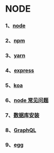 # NODE

### 1、[node](/NODE/node)

### 2、[npm](/NODE/npm)

### 3、[yarn](/NODE/yarn)

### 4、[express](/NODE/express)

### 5、[koa](/NODE/koa)

### 6、[node 常见问题](/NODE/node常见问题)

### 7、[数据库安装](/NODE/数据库安装)

### 8、[GraphQL](/NODE/GraphQL)

### 9、[egg](/NODE/egg)
